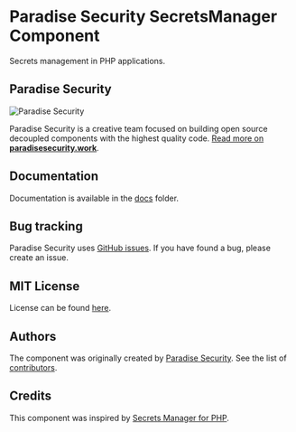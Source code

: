 Paradise Security SecretsManager Component
================

Secrets management in PHP applications.

Paradise Security
------

![Paradise Security](https://paradisesecurity.work/src/images/logo-splash-banner.png)

Paradise Security is a creative team focused on building open source decoupled components with the highest quality code. [Read more on **paradisesecurity.work**](https://paradisesecurity.work).

Documentation
------------

Documentation is available in the [docs](https://github.com/paradisesecurity/secrets-manager/blob/master/docs/index.md) folder.

Bug tracking
------------

Paradise Security uses [GitHub issues](https://github.com/paradisesecurity/secrets-manager/issues).
If you have found a bug, please create an issue.

MIT License
-----------

License can be found [here](https://github.com/paradisesecurity/secrets-manager/blob/master/LICENSE).

Authors
-------

The component was originally created by [Paradise Security](https://paradisesecurity.work).
See the list of [contributors](https://github.com/paradisesecurity/secrets-manager/contributors).

Credits
-------

This component was inspired by [Secrets Manager for PHP](https://github.com/secretary/php).